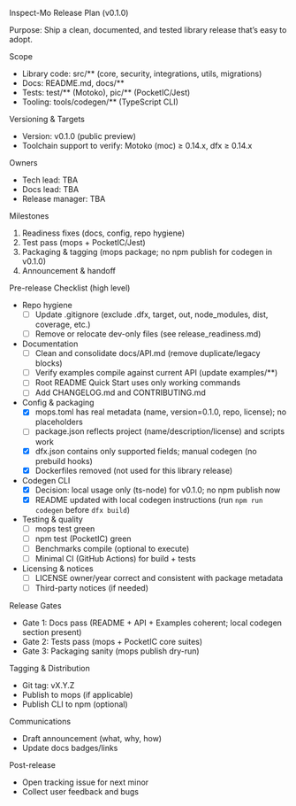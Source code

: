 Inspect-Mo Release Plan (v0.1.0)

Purpose: Ship a clean, documented, and tested library release that’s easy to adopt.

Scope
- Library code: src/** (core, security, integrations, utils, migrations)
- Docs: README.md, docs/**
- Tests: test/** (Motoko), pic/** (PocketIC/Jest)
- Tooling: tools/codegen/** (TypeScript CLI)

Versioning & Targets
- Version: v0.1.0 (public preview)
- Toolchain support to verify: Motoko (moc) ≥ 0.14.x, dfx ≥ 0.14.x

Owners
- Tech lead: TBA
- Docs lead: TBA
- Release manager: TBA

Milestones
1) Readiness fixes (docs, config, repo hygiene)
2) Test pass (mops + PocketIC/Jest)
3) Packaging & tagging (mops package; no npm publish for codegen in v0.1.0)
4) Announcement & handoff

Pre-release Checklist (high level)
- Repo hygiene
  - [ ] Update .gitignore (exclude .dfx, target, out, node_modules, dist, coverage, etc.)
  - [ ] Remove or relocate dev-only files (see release_readiness.md)
- Documentation
  - [ ] Clean and consolidate docs/API.md (remove duplicate/legacy blocks)
  - [ ] Verify examples compile against current API (update examples/**)
  - [ ] Root README Quick Start uses only working commands
  - [ ] Add CHANGELOG.md and CONTRIBUTING.md
- Config & packaging
  - [x] mops.toml has real metadata (name, version=0.1.0, repo, license); no placeholders
  - [ ] package.json reflects project (name/description/license) and scripts work
  - [x] dfx.json contains only supported fields; manual codegen (no prebuild hooks)
  - [x] Dockerfiles removed (not used for this library release)
- Codegen CLI
  - [x] Decision: local usage only (ts-node) for v0.1.0; no npm publish now
  - [x] README updated with local codegen instructions (run `npm run codegen` before `dfx build`)
- Testing & quality
  - [ ] mops test green
  - [ ] npm test (PocketIC) green
  - [ ] Benchmarks compile (optional to execute)
  - [ ] Minimal CI (GitHub Actions) for build + tests
- Licensing & notices
  - [ ] LICENSE owner/year correct and consistent with package metadata
  - [ ] Third-party notices (if needed)

Release Gates
- Gate 1: Docs pass (README + API + Examples coherent; local codegen section present)
- Gate 2: Tests pass (mops + PocketIC core suites)
- Gate 3: Packaging sanity (mops publish dry-run)

Tagging & Distribution
- Git tag: vX.Y.Z
- Publish to mops (if applicable)
- Publish CLI to npm (optional)

Communications
- Draft announcement (what, why, how)
- Update docs badges/links

Post-release
- Open tracking issue for next minor
- Collect user feedback and bugs
